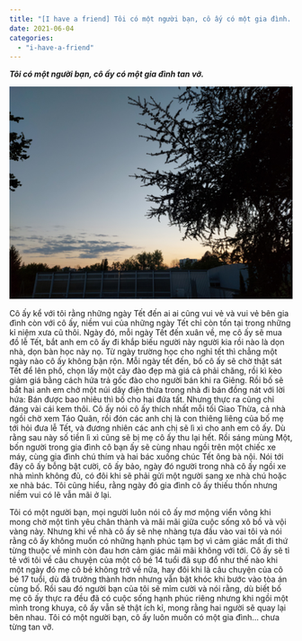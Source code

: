 ```yaml
---
title: "[I have a friend] Tôi có một người bạn, cô ấy có một gia đình..."
date: 2021-06-04
categories: 
  - "i-have-a-friend"
---
```


**_Tôi có một người bạn, cô ấy có một gia đình tan vỡ._**

![](images/20210502_210823.jpg)

Cô ấy kể với tôi rằng những ngày Tết đến ai ai cũng vui vẻ và vui vẻ bên gia đình còn với cô ấy, niềm vui của những ngày Tết chỉ còn tồn tại trong những kỉ niệm xưa cũ thôi. Ngày đó, mỗi ngày Tết đến xuân về, mẹ cô ấy sẽ mua đồ lễ Tết, bắt anh em cô ấy đi khắp biếu người này người kia rồi nào là dọn nhà, dọn bàn học này nọ. Từ ngày trường học cho nghỉ tết thì chẳng một ngày nào cô ấy không bận rộn. Mỗi ngày tết đến, bố cô ấy sẽ chờ thật sát Tết để lên phố, chọn lấy một cây đào đẹp mà giá cả phải chăng, rồi kì kèo giảm giá bằng cách hứa trả gốc đào cho người bán khi ra Giêng. Rồi bố sẽ bắt hai anh em chở một núi dây điện thừa trong nhà đi bán đồng nát với lời hứa: Bán được bao nhiêu thì bố cho hai đứa tất. Nhưng thực ra cũng chỉ đáng vài cái kem thôi. Cô ấy nói cô ấy thích nhất mỗi tối Giao Thừa, cả nhà ngồi chờ xem Táo Quân, rồi đón các anh chị là con thiêng liêng của bố mẹ tới hỏi đưa lễ Tết, và đương nhiên các anh chị sẽ lì xì cho anh em cô ấy. Dù rằng sau này số tiền lì xì cũng sẽ bị mẹ cô ấy thu lại hết. Rồi sáng mùng Một, bốn người trong gia đình cô bạn ấy sẽ cùng nhau ngồi trên một chiếc xe máy, cùng gia đình chú thím và hai bác xuống chúc Tết ông bà nội. Nói tới đây cô ấy bỗng bật cười, cô ấy bảo, ngày đó người trong nhà cô ấy ngồi xe nhà mình không đủ, có đôi khi sẽ phải gửi một người sang xe nhà chú hoặc xe nhà bác. Tôi cũng hiểu, rằng ngày đó gia đình cô ấy thiếu thốn nhưng niềm vui có lẽ vẫn mãi ở lại.

Tôi có một người bạn, mọi người luôn nói cô ấy mơ mộng viển vông khi mong chờ một tình yêu chân thành và mãi mãi giữa cuộc sống xô bồ và vội vàng này. Nhưng khi về nhà cô ấy sẽ nhẹ nhàng tựa đầu vào vai tôi và nói rằng cô ấy không muốn có những hạnh phúc tạm bợ vì cảm giác mất đi thứ từng thuộc về mình còn đau hơn cảm giác mãi mãi không với tới. Cô ấy sẽ tỉ tê với tôi về câu chuyện của một cô bé 14 tuổi đã sụp đổ như thế nào khi một ngày đó mẹ cô bé không trở về nữa, hay đôi khi là câu chuyện của cô bé 17 tuổi, dù đã trưởng thành hơn nhưng vẫn bật khóc khi bước vào tòa án cùng bố. Rồi sau đó người bạn của tôi sẽ mỉm cười và nói rằng, dù biết bố mẹ cô ấy thực ra đều đã có cuộc sống hạnh phúc riêng nhưng khi ngồi một mình trong khuya, cô ấy vẫn sẽ thật ích kỉ, mong rằng hai người sẽ quay lại bên nhau. Tôi có một người bạn, cô ấy luôn muốn có một gia đình... chưa từng tan vỡ.
